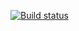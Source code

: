 [![Build status](https://ci.appveyor.com/api/projects/status/ga6req5tx6cf0grx?svg=true)](https://ci.appveyor.com/project/pdmashkov/homework2-3)
